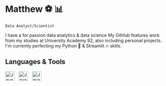 # Matthew :soccer: :bar_chart:

`Data Analyst/Scientist`
 
I have a for passion data analytics & data science My GitHub features work from my studies at University Academy 92, also including personal projects. I'm currently perfecting my Python :snake: & Streamlit :fire: skills.

## Languages & Tools

<img align="left" alt="JavaScript" width="30px" style="padding-right:10px;" src="https://cdn.jsdelivr.net/gh/devicons/devicon/icons/python/python-plain.svg" />
<img align="left" alt="JavaScript" width="30px" style="padding-right:10px;" src="https://cdn.jsdelivr.net/gh/devicons/devicon@latest/icons/azuresqldatabase/azuresqldatabase-original.svg" />
<img align="left" alt="JavaScript" width="30px" style="padding-right:10px;" src="https://cdn.jsdelivr.net/gh/devicons/devicon@latest/icons/streamlit/streamlit-plain-wordmark.svg" />
<br />

  
  
